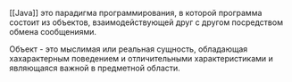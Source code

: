 [[Java]]
это парадигма программирования, в которой программа состоит из объектов, взаимодействующей друг с другом посредством обмена сообщениями.

Объект - это мыслимая или реальная сущность, обладающая хахарактерным поведением и отличительными характеристиками и являющаяся важной в предметной области.